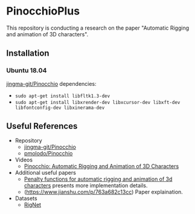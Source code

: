 # PinocchioPlus

This repository is conducting a research on the paper "Automatic Rigging and animation of 3D characters".

## Installation

### Ubuntu 18.04

[jingma-git/Pinocchio](https://github.com/jingma-git/Pinocchio) dependencies:
- `sudo apt-get install libfltk1.3-dev`
- `sudo apt-get install libxrender-dev libxcursor-dev libxft-dev libfontconfig-dev libxinerama-dev`

## Useful References

- Repository
  - [jingma-git/Pinocchio](https://github.com/jingma-git/Pinocchio)
  - [pmolodo/Pinocchio](https://github.com/pmolodo/Pinocchio)
- Videos
  - [Pinocchio: Automatic Rigging and Animation of 3D Characters](https://www.youtube.com/watch?v=EklzamltEgM)
- Additional useful papers
  - [Penalty functions for automatic rigging and animation of 3d characters](https://people.csail.mit.edu/ibaran/papers/2007-SIGGRAPH-Pinocchio-Penalty.pdf) presents more implementation details.
  - (https://www.jianshu.com/p/763a682c13cc) Paper explaination.
- Datasets
  - [RigNet](https://github.com/zhan-xu/RigNet)
